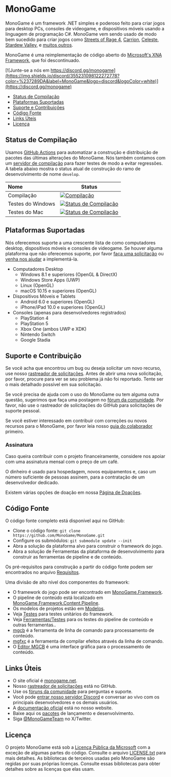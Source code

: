 ﻿# MonoGame

MonoGame é um framework .NET simples e poderoso feito para criar jogos para desktop PCs, consoles de videogame, e dispositivos móveis usando a linguagem de programação C#. MonoGame vem sendo usado de modo bem sucedido para criar jogos como [Streets of Rage 4](https://store.steampowered.com/app/985890/Streets_of_Rage_4/), [Carrion](https://store.steampowered.com/app/953490/CARRION/), [Celeste](https://store.steampowered.com/app/504230/Celeste/), [Stardew Valley](https://store.steampowered.com/app/413150/Stardew_Valley/), e [muitos outros](https://www.monogame.net/showcase/).

MonoGame é uma reimplementação de código aberto do [Microsoft's XNA Framework](https://msdn.microsoft.com/en-us/library/bb200104.aspx), que foi descontinuado.

[![Junte-se a nós em https://discord.gg/monogame](https://img.shields.io/discord/355231098122272778?color=%237289DA&label=MonoGame&logo=discord&logoColor=white)](https://discord.gg/monogame)

* [Status de Compilação](#build-status)
* [Plataformas Suportadas](#supported-platforms)
* [Suporte e Contribuições](#support-and-contributions)
* [Código Fonte](#source-code)
* [Links Úteis](#helpful-links)
* [Licença](#license)

## Status de Compilação

Usamos [GitHub Actions](https://github.com/MonoGame/MonoGame/actions) para automatizar a construção e distribuição de pacotes das últimas alterações do MonoGame. Nós também contamos com um [servidor de compilação](http://teamcity.monogame.net/?guest=1) para fazer testes de modo a evitar regressões.  A tabela abaixo mostra o status atual de construção do ramo de desenvolvimento de nome ```develop```.

| Nome                            | Status                                                                                                                                                                                         |
|:------------------------------- | ---------------------------------------------------------------------------------------------------------------------------------------------------------------------------------------------- |
| Compilação                      | [![Compilação](https://github.com/MonoGame/MonoGame/actions/workflows/main.yml/badge.svg?branch=develop)](https://github.com/MonoGame/MonoGame/actions/workflows/main.yml)                          |
| Testes do Windows               | [![Status de Compilação](http://teamcity.monogame.net/app/rest/builds/buildType:MonoGame_TestWindows/statusIcon)](http://teamcity.monogame.net/viewType.html?buildTypeId=MonoGame_TestWindows&guest=1) |
| Testes do Mac                   | [![Status de Compilação](http://teamcity.monogame.net/app/rest/builds/buildType:MonoGame_TestMac/statusIcon)](http://teamcity.monogame.net/viewType.html?buildTypeId=MonoGame_TestMac&guest=1)         |

## Plataformas Suportadas

Nós oferecemos suporte a uma crescente lista de como computadores desktop, dispositivos móveis e consoles de videogame.  Se houver alguma plataforma que não oferecemos suporte, por favor [faça uma solicitação](https://github.com/MonoGame/MonoGame/issues) ou [venha nos ajudar](CONTRIBUTING.md) a implementá-la.

* Computadores Desktop
  * Windows 8.1 e superiores (OpenGL & DirectX)
  * Windows Store Apps (UWP)
  * Linux (OpenGL)
  * macOS 10.15 e superiores (OpenGL)
* Dispositivos Móveis e Tablets
  * Android 6.0 e superiores (OpenGL)
  * iPhone/iPad 10.0 e superiores (OpenGL)
* Consoles (apenas para desenvolvedores registrados)
  * PlayStation 4
  * PlayStation 5
  * Xbox One (ambos UWP e XDK)
  * Nintendo Switch
  * Google Stadia

## Suporte e Contribuição

Se você acha que encontrou um bug ou deseja solicitar um novo recurso, use nosso [rastreador de solicitações](https://github.com/MonoGame/MonoGame/issues). Antes de abrir uma nova solicitação, por favor, procure para ver se seu problema já não foi reportado.  Tente ser o mais detalhado possível em sua solicitação.

Se você precisa de ajuda com o uso do MonoGame ou tem alguma outra questão, sugerimos que faça uma postagem no [fórum da comunidade](http://community.monogame.net).  Por favor, não use o rastreador de solicitações do GitHub para solicitações de suporte pessoal.

Se você estiver interessado em contribuir com correções ou novos recursos para o MonoGame, por favor leia nosso [guia do colaborador](CONTRIBUTING.md) primeiro.

### Assinatura

Caso queira contribuir com o projeto financeiramente, considere nos apoiar com uma assinatura mensal com o preço de um café.

O dinheiro é usado para hospedagem, novos equipamentos e, caso um número suficiente de pessoas assinem, para a contratação de um desenvolvedor dedicado.

Existem várias opções de doação em nossa [Página de Doações](http://www.monogame.net/donate/).

## Código Fonte

O código fonte completo está disponível aqui no GitHub:

* Clone o código fonte: `git clone https://github.com/MonoGame/MonoGame.git`
* Configure os submódulos: `git submodule update --init`
* Abra a solução da plataforma alvo para construir o framework do jogo.
* Abra a solução de Ferramentas da plataforma de desenvolvimento para construir as ferramentas de pipeline e de conteúdo.

Os pré-requisitos para construção a partir do código fonte podem ser encontrados no arquivo [Requisitos](REQUIREMENTS.md).

Uma divisão de alto nível dos componentes do framework:

* O framework do jogo pode ser encontrado em [MonoGame.Framework](MonoGame.Framework).
* O pipeline de conteúdo está localizado em [MonoGame.Framework.Content.Pipeline](MonoGame.Framework.Content.Pipeline).
* Os modelos de projetos estão em [Modelos](Templates).
* Veja [Testes](Tests) para testes unitários do framework.
* Veja [Ferramentas/Testes](Tools/MonoGame.Tools.Tests) para os testes do pipeline de conteúdo e outras ferramentas..
* [mgcb](Tools/MonoGame.Content.Builder) é a ferramenta de linha de comando para processamento de conteúdo.
* [mgfxc](Tools/MonoGame.Effect.Compiler) é a ferramenta de compilar efeitos através da linha de comando.
* O [Editor MGCB](Tools/MonoGame.Content.Builder.Editor) é uma interface gráfica para o processamento de conteúdo.

## Links Úteis

* O site oficial é [monogame.net](http://www.monogame.net).
* Nosso [rastreador de solicitações](https://github.com/MonoGame/MonoGame/issues) está no GitHub.
* Use os [fóruns da comunidade](http://community.monogame.net/) para perguntas e suporte.
* Você pode [entrar nosso servidor Discord](https://discord.gg/monogame) e conversar ao vivo com os principais desenvolvedores e os demais usuários.
* A [documentação oficial](http://www.monogame.net/documentation/) está no nosso website.
* Baixe aqui os [pacotes](http://www.monogame.net/downloads/) de lançamento e desenvolvimento.
* Siga [@MonoGameTeam](https://twitter.com/monogameteam) no X/Twitter.

## Licença

O projeto MonoGame está sob a [Licença Pública da Microsoft](https://opensource.org/licenses/MS-PL) com a exceção de algumas partes do código.  Consulte o arquivo [LICENSE.txt](LICENSE.txt) para mais detalhes.  As bibliotecas de terceiros usadas pelo MonoGame são regidas por suas próprias licenças. Consulte essas bibliotecas para obter detalhes sobre as licenças que elas usam.


